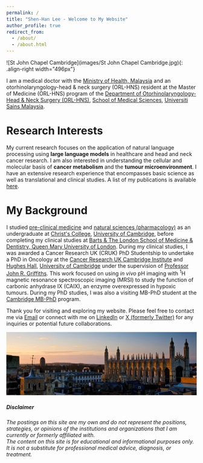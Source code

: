```yaml
---
permalink: /
title: "Shen-Han Lee - Welcome to My Website"
author_profile: true
redirect_from: 
  - /about/
  - /about.html
---
```


![St John Chapel Cambridge](images/St John Chapel Cambridge.jpg){: .align-right width="496px"}  

I am a medical doctor with the [Ministry of Health, Malaysia](https://www.moh.gov.my/) and an otorhinolaryngology-head & neck surgery (ORL-HNS) resident at the Master of Medicine (ORL-HNS) program of the [Department of Otorhinolaryngology-Head & Neck Surgery (ORL-HNS)](https://medic.usm.my/home-orlhns.html), [School of Medical Sciences](https://medic.usm.my/), [Universiti Sains Malaysia](https://www.usm.my/). 

# <b>Research Interests</b>  

My current research focuses on the application of natural language processing using <b>large language models</b> in healthcare and head and neck cancer research. I am also interested in understanding the cellular and molecular basis of <b>cancer metabolism</b> and the <b>tumour microenvironment</b>. I have an extensive research experience that encompasses basic science as well as translational and clinical studies. A list of my publications is available [here](https://shenhanlee.github.io/publications).

# <b>My Background</b>  

I studied [pre-clinical medicine](https://www.biology.cam.ac.uk/undergrads/MedST/Current/Course/Years1and2) and [natural sciences (pharmacology)](https://www.phar.cam.ac.uk/undergrads/bbs) as an undergraduate at [Christ's College](https://www.christs.cam.ac.uk), [University of Cambridge](https://www.cam.ac.uk), before completing my clinical studies at [Barts & The London School of Medicine & Dentistry, Queen Mary University of London](https://www.qmul.ac.uk/fmd/). During my clinical studies, I was awarded a Cancer Research UK (CRUK) PhD Studentship to undertake a PhD in Oncology at the [Cancer Research UK Cambridge Institute](https://www.cruk.cam.ac.uk) and [Hughes Hall](https://www.hughes.cam.ac.uk), [University of Cambridge](https://www.cam.ac.uk) under the supervision of [Professor John R. Griffiths](https://crukcambridgecentre.org.uk/users/griffiths). This work focused on using <i>in vivo</i> pH imaging with <sup>1</sup>H magnetic resonance spectroscopic imaging (MRSI) to study the function of carbonic anhydrase IX (CAIX), an enzyme overexpressed in hypoxic tumours. During my PhD studies, I was also a visiting MB-PhD student at the [Cambridge MB-PhD](https://www.medschl.cam.ac.uk/clinical-school-mbphd-course-information) program.

Thank you for visiting and exploring my website. Please feel free to contact me via [Email](mailto:shen-han.lee@cantab.net) or connect with me on [LinkedIn](https://www.linkedin.com/in/shenhanlee/) or [X (formerly Twitter)](https://x.com/ShenHanLee) for any inquiries or potential future collaborations.  

![Picture of University of Cambridge](/images/Cambridge.jpeg)  

##### <b>Disclaimer</b>
<i>The postings on this site are my own and do not represent the positions, strategies, or opinions of the institutions and organizations that I am currently or formerly affiliated with.</i>  
<i>The content on this site is for educational and informational purposes only. It is not a substitute for professional medical advice, diagnosis, or treatment.</i> 

